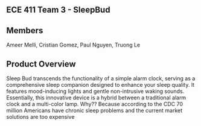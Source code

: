 ## ECE 411 Team 3 - SleepBud
## Members
Ameer Melli, Cristian Gomez, Paul Nguyen, Truong Le
## Product Overview
Sleep Bud transcends the functionality of a simple alarm clock, serving as a comprehensive sleep companion designed to enhance your sleep quality. It features mood-inducing lights and gentle non-intrusive waking sounds. Essentially, this innovative device is a hybrid between a traditional alarm clock and a multi-color lamp.
Why?? Because according to the CDC 70 million Americans have chronic sleep problems and the current market solutions are too expensive 
